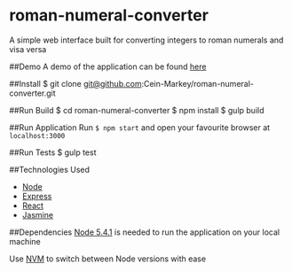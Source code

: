 # roman-numeral-converter
A simple web interface built for converting integers to roman numerals and visa versa

##Demo
A demo of the application can be found <a href="http://roman-converter.cein.irish/" target="_blank">here</a>

##Install
	$ git clone git@github.com:Cein-Markey/roman-numeral-converter.git

##Run Build
	$ cd roman-numeral-converter
	$ npm install
	$ gulp build

##Run Application
Run `$ npm start` and open your favourite browser at `localhost:3000`

##Run Tests
	$ gulp test

##Technologies Used
* <a href="https://nodejs.org/en/">Node</a>
* <a href="http://expressjs.com/">Express</a>
* <a href="https://facebook.github.io/react/index.html">React</a>
* <a href="http://jasmine.github.io/">Jasmine</a>

##Dependencies
<a href="https://nodejs.org/en/">Node 5.4.1</a> is needed to run the application on your local machine

Use <a href="https://github.com/creationix/nvm">NVM</a> to switch between Node versions with ease

